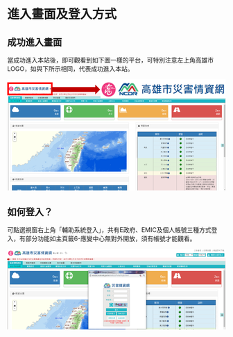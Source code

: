# 進入畫面及登入方式

## 成功進入畫面

當成功進入本站後，即可觀看到如下圖一樣的平台，可特別注意左上角高雄市LOGO，如與下所示相同，代表成功進入本站。

![平台進入成功畫面](assets/1568201176295.png)

## **如何登入？**

可點選視窗右上角「輔助系統登入」，共有E政府、EMIC及個人帳號三種方式登入，有部分功能如主頁籤6-應變中心無對外開放，須有帳號才能觀看。

![登入畫面](assets/1568201581726.png)